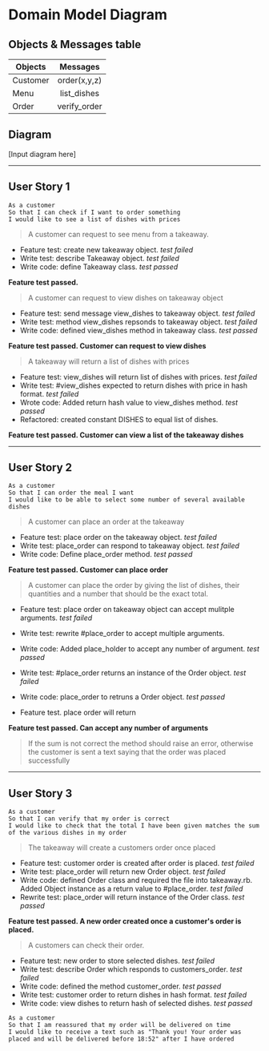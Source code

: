 
# Domain Model Diagram

## Objects & Messages table

| Objects    | Messages      | 
| ---------- |:-------------:| 
| Customer   |  order(x,y,z) |
| Menu       |  list_dishes  |   
| Order      |  verify_order |  

## Diagram

[Input diagram here]

---
## User Story 1

```
As a customer
So that I can check if I want to order something
I would like to see a list of dishes with prices
```
> A customer can request to see menu from a takeaway.

 - Feature test: create new takeaway object. *test failed*
 - Write test: describe Takeaway object. *test failed*
 - Write code: define Takeaway class. *test passed*

**Feature test passed.**

>  A customer can request to view dishes on takeaway object

 - Feature test: send message view_dishes to takeaway object. *test failed*
 - Write test: method view_dishes repsonds to takeaway object. *test failed*
 - Write code: defined view_dishes method in takeaway class. *test passed*

**Feature test passed. Customer can request to view dishes**

> A takeaway will return a list of dishes with prices

 - Feature test: view_dishes will return list of dishes with prices. *test failed*
 - Write test: #view_dishes expected to return dishes with price in hash format. *test failed*
 - Wrote code: Added return hash value to view_dishes method. *test passed*
 - Refactored: created constant DISHES to equal list of dishes.

**Feature test passed. Customer can view a list of the takeaway dishes**

---
## User Story 2

```
As a customer
So that I can order the meal I want
I would like to be able to select some number of several available dishes
```
> A customer can place an order at the takeaway

 - Feature test: place order on the takeaway object. *test failed*
 - Write test: place_order can respond to takeaway object. *test failed*
 - Write code: Define place_order method. *test passed*
 
**Feature test passed. Customer can place order**

> A customer can place the order by giving the list of dishes, their quantities and a number that should be the exact total. 


 - Feature test: place order on takeaway object can accept mulitple arguments. *test failed*
 - Write test: rewrite #place_order to accept multiple arguments. 
 - Write code: Added place_holder to accept any number of argument. *test passed*
 
 - Write test: #place_order returns an instance of the Order object. *test failed*
 - Write code: place_order to retruns a Order object. *test passed*
 
 - Feature test. place order will return 


**Feature test passed. Can accept any number of arguments**



> If the sum is not correct the method should raise an error, otherwise the customer is sent a text saying that the order was placed successfully


 <!-- - Feature test: place order with selected dishes. *test failed*
 - Write test: place_order can accepts arguments up to the number of dishes. *test failed*
 - Write code: added "(*)" to place_order method. *test passed* -->


---

## User Story 3

```
As a customer
So that I can verify that my order is correct
I would like to check that the total I have been given matches the sum of the various dishes in my order
```

> The takeaway will create a customers order once placed

 - Feature test: customer order is created after order is placed. *test failed*
 - Write test: place_order will return new Order object. *test failed*
 - Write code: defined Order class and required the file into takeaway.rb. Added Object instance as a return value to #place_order. *test failed*
 - Rewrite test: place_order will return instance of the Order class. *test passed*
 
 **Feature test passed. A new order created once a customer's order is placed.**

> A customers can check their order.

 - Feature test: new order to store selected dishes. *test failed*
 - Write test: describe Order which responds to customers_order. *test failed*
 - Write code: defined the method customer_order. *test passed*
 - Write test: customer order to return dishes in hash format. *test failed*
 - Write code: view dishes to return hash of selected dishes. *test passed*

















```
As a customer
So that I am reassured that my order will be delivered on time
I would like to receive a text such as "Thank you! Your order was placed and will be delivered before 18:52" after I have ordered
```


